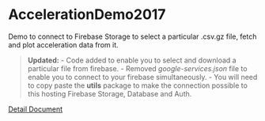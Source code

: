 # AccelerationDemo2017
Demo to connect to Firebase Storage to select a particular .csv.gz file, fetch and plot acceleration data from it.

> **Updated:**
	- Code added to enable you to select and download a particular file from firebase.
	- Removed _google-services.json_ file to enable you to connect to your firebase simultaneously.
	- You will need to copy paste the **utils** package to make the connection possible to this hosting Firebase Storage, Database and Auth.


[Detail Document](https://docs.google.com/a/husky.neu.edu/document/d/13L9Upy_eWb6_1I3X2nJDx-MKMjQGcv-p0p7iYgIwCoQ/edit?usp=sharing)